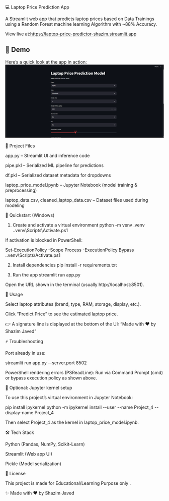 💻 Laptop Price Prediction App

A Streamlit web app that predicts laptop prices based on Data Trainings using a Random Forest machine learning Algorithm with ~88% Accuracy.

View live at:https://laptop-price-predictor-shazim.streamlit.app

## 📸 Demo
Here’s a quick look at the app in action:
![Laptop Price Prediction Demo](static/images/pic.png)

📂 Project Files

app.py – Streamlit UI and inference code

pipe.pkl – Serialized ML pipeline for predictions

df.pkl – Serialized dataset metadata for dropdowns

laptop_price_model.ipynb – Jupyter Notebook (model training & preprocessing)

laptop_data.csv, cleaned_laptop_data.csv – Dataset files used during modeling

🚀 Quickstart (Windows)
1. Create and activate a virtual environment
python -m venv .venv
.\.venv\Scripts\Activate.ps1


If activation is blocked in PowerShell:

Set-ExecutionPolicy -Scope Process -ExecutionPolicy Bypass
.\.venv\Scripts\Activate.ps1

2. Install dependencies
pip install -r requirements.txt

3. Run the app
streamlit run app.py


Open the URL shown in the terminal (usually http://localhost:8501).

🎯 Usage

Select laptop attributes (brand, type, RAM, storage, display, etc.).

Click “Predict Price” to see the estimated laptop price.

👉 A signature line is displayed at the bottom of the UI:
“Made with ♥ by Shazim Javed”

⚡ Troubleshooting

Port already in use:

streamlit run app.py --server.port 8502


PowerShell rendering errors (PSReadLine):
Run via Command Prompt (cmd) or bypass execution policy as shown above.

📓 Optional: Jupyter kernel setup

To use this project’s virtual environment in Jupyter Notebook:

pip install ipykernel
python -m ipykernel install --user --name Project_4 --display-name Project_4


Then select Project_4 as the kernel in laptop_price_model.ipynb.

🛠️ Tech Stack

Python (Pandas, NumPy, Scikit-Learn)

Streamlit (Web app UI)

Pickle (Model serialization)

📜 License

This project is made for Educational/Learning Purpose only
.

✨ Made with ♥ by Shazim Javed
